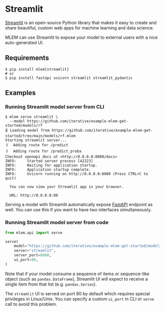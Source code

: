 # Streamlit

[Streamlit](https://streamlit.io) is an open-source Python library that makes it
easy to create and share beautiful, custom web apps for machine learning and
data science.

MLEM can use Streamlit to expose your model to external users with a nice
auto-generated UI.

## Requirements

```cli
$ pip install mlem[streamlit]
# or
$ pip install fastapi uvicorn streamlit streamlit_pydantic
```

## Examples

### Running Streamlit model server from CLI

```cli
$ mlem serve streamlit \
  --model https://github.com/iterative/example-mlem-get-started/models/rf
⏳️ Loading model from https://github.com/iterative/example-mlem-get-started/tree/main/models/rf.mlem
Starting streamlit server...
🖇️  Adding route for /predict
🖇️  Adding route for /predict_proba
Checkout openapi docs at <http://0.0.0.0:8080/docs>
INFO:     Started server process [42223]
INFO:     Waiting for application startup.
INFO:     Application startup complete.
INFO:     Uvicorn running on http://0.0.0.0:8080 (Press CTRL+C to quit)

  You can now view your Streamlit app in your browser.

  URL: http://0.0.0.0:80
```

Serving a model with Streamlit automatically expose
[FastAPI](/doc/user-guide/serving/fastapi) endpoint as well. You can use this if
you want to have two interfaces simultaneously.

### Running Streamlit model server from code

```python
from mlem.api import serve

serve(
    model="https://github.com/iterative/example-mlem-get-started/models/rf",
    server="streamlit",
    server_port=8080,
    ui_port=80,
)
```

Note that if your model consume a sequence of items or sequence-like object
(such as `pandas.DataFrame`), Streamlit UI will expect to receive a single item
from that list (e.g. `pandas.Series`).

<admon type="tip">

The `streamlit` UI is served on port 80 by default which requires special
privileges in Linux/Unix. You can specify a custom `ui_port` in CLI or `serve`
call to avoid this problem.

</admon>
